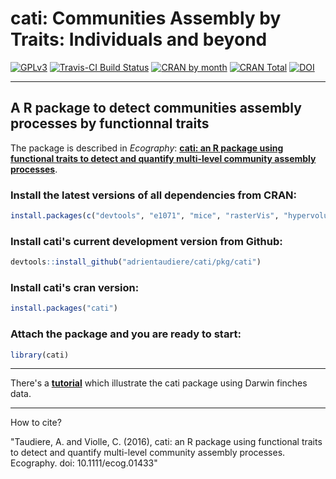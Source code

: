 # cati: Communities Assembly by Traits: Individuals and beyond

[![GPLv3](https://www.gnu.org/graphics/gplv3-127x51.png)](https://www.gnu.org/licenses/gpl.html)
[![Travis-CI Build Status](https://travis-ci.org/adrientaudiere/cati.svg?branch=master)](https://travis-ci.org/adrientaudiere/cati)
[![CRAN by month](http://cranlogs.r-pkg.org/badges/cati?color=red)](http://cran.rstudio.com/web/packages/cati/index.html)
[![CRAN Total](http://cranlogs.r-pkg.org/badges/grand-total/cati?color=yellowgreen)](http://cran.rstudio.com/web/packages/cati/index.html)
[![DOI](https://zenodo.org/badge/19670/adrientaudiere/cati.svg)](https://zenodo.org/badge/latestdoi/19670/adrientaudiere/cati)

---
## A R package to detect communities assembly processes by functionnal traits

The package is described in *Ecography*: **[cati: an R package using functional traits to detect and quantify
multi-level community assembly processes](http://onlinelibrary.wiley.com/doi/10.1111/ecog.01433/pdf)**.


### Install the latest versions of all dependencies from CRAN:

```r
install.packages(c("devtools", "e1071", "mice", "rasterVis", "hypervolume", "FD", "geometry", "vegan", "nlme", "ade4", "ape"))
```
### Install cati's current development version from Github:

```r
devtools::install_github("adrientaudiere/cati/pkg/cati")
```

### Install cati's cran version:
```r
install.packages("cati")
```

### Attach the package and you are ready to start:
```r
library(cati)
```

---
There's a **[tutorial](https://github.com/adrientaudiere/cati/blob/Package-cati/Documentation/vignette_Darwin_finches/vignette.pdf)** which illustrate the cati package using Darwin finches data.

---
How to cite?

"Taudiere, A. and Violle, C. (2016), cati: an R package using functional traits to detect and quantify multi-level community assembly processes. Ecography. doi: 10.1111/ecog.01433"
